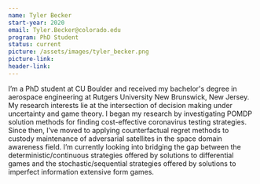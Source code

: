 ```yaml
---
name: Tyler Becker
start-year: 2020
email: Tyler.Becker@colorado.edu
program: PhD Student
status: current
picture: /assets/images/tyler_becker.png
picture-link: 
header-link: 
---
```


I’m a PhD student at CU Boulder and received my bachelor's degree in aerospace engineering at Rutgers University New Brunswick, New Jersey. My research interests lie at the intersection of decision making under uncertainty and game theory. I began my research by investigating POMDP solution methods for finding cost-effective coronavirus testing strategies. Since then, I’ve moved to applying counterfactual regret methods to custody maintenance of adversarial satellites in the space domain awareness field. I’m currently looking into bridging the gap between the deterministic/continuous strategies offered by solutions to differential games and the stochastic/sequential strategies offered by solutions to imperfect information extensive form games.
